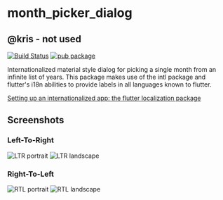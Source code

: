 # month_picker_dialog

## @kris - not used 

[![Build Status](https://travis-ci.org/hmkrivoj/month_picker_dialog.svg?branch=master)](https://travis-ci.org/hmkrivoj/month_picker_dialog)
[![pub package](https://img.shields.io/pub/v/month_picker_dialog.svg)](https://pub.dartlang.org/packages/month_picker_dialog)

Internationalized material style dialog for picking a single month from an infinite list of years.
This package makes use of the intl package and flutter's i18n abilities to provide labels in all languages known to flutter.

[Setting up an internationalized app: the flutter localization package](https://flutter.io/docs/development/accessibility-and-localization/internationalization#setting-up-an-internationalized-app-the-flutter_localizations-package)

## Screenshots
### Left-To-Right
![LTR portrait](screenshots/ltr_portrait.png)
![LTR landscape](screenshots/ltr_landscape.png)
### Right-To-Left
![RTL portrait](screenshots/rtl_portrait.png)
![RTL landscape](screenshots/rtl_landscape.png)
